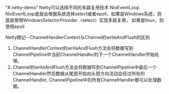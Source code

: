 "# netty-demo" 
Netty可以选择不同的多路复用技术
NioEventLoop
NioEventLoop底层会根据系统选择select或者epoll，如果是Windows系统，则底层使用WindowsSelectorProvider（select）实现多路复用，
如果是linux，则使用epoll

Netty随记--ChannelHandlerContext与Channel的writeAndFlush的区别
1. ChannelHandlerContext的writeAndFlush方法会将数据写到ChannelPipeline中当前ChannelHandler的下一个ChannelHandler开始处理。
2. Channel的writeAndFlush方法会将数据写到ChannelPipeline中最后一个ChannelHandler然后数据从尾部开始向头部方向流动会经过所有的ChannelHandler,
 ChannelPipeline中的所有ChannelHandler都可以处理数据。

